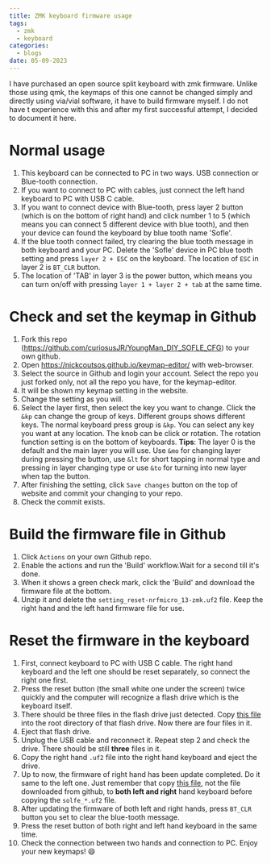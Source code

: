 ```yaml
---
title: ZMK keyboard firmware usage
tags:
  - zmk
  - keyboard
categories:
  - blogs
date: 05-09-2023
---
```

I have purchased an open source split keyboard with zmk firmware. Unlike those using qmk, the keymaps of this one cannot be changed simply and directly using via/vial software, it have to build firmware myself. I do not have t experience with this and after my first successful attempt, I decided to document it here.

# Normal usage
1. This keyboard can be connected to PC in two ways. USB connection or Blue-tooth connection.
2. If you want to connect to PC with cables, just connect the left hand keyboard to PC with USB C cable. 
3. If you want to connect device with Blue-tooth, press layer 2 button (which is on the bottom of right hand) and click number 1 to 5 (which means you can connect 5 different device with blue tooth), and then your device can found the keyboard by blue tooth name 'Sofle'.
4. If the blue tooth connect failed, try clearing the blue tooth message in both keyboard and your PC. Delete the 'Sofle' device in PC blue tooth setting and press `layer 2 + ESC` on the keyboard. The location of `ESC` in layer 2 is `BT_CLR` button.
5. The location of 'TAB' in layer 3 is the power button, which means you can turn on/off with pressing `layer 1 + layer 2 + tab` at the same time.

# Check and set the keymap in Github
1. Fork this repo (<https://github.com/curiosusJR/YoungMan_DIY_SOFLE_CFG>) to your own github.
2. Open <https://nickcoutsos.github.io/keymap-editor/> with web-browser.
3. Select the source in Github and login your account. Select the repo you just forked only, not all the repo you have, for the keymap-editor.
4. It will be shown my keymap setting in the website.
5. Change the setting as you will.
6. Select the layer first, then select the key you want to change. Click the `&kp` can change the group of keys. Different groups shows different keys. The normal keyboard press group is `&kp`. You can select any key you want at any location. The knob can be click or rotation. The rotation function setting is on the bottom of keyboards.
	**Tips**: The layer 0 is the default and the main layer you will use. Use `&mo` for changing layer during pressing the button, use `&lt` for short tapping in normal type and pressing in layer changing type or use `&to` for turning into new layer when tap the button.
7. After finishing the setting, click `Save changes` button on the top of website and commit your changing to your repo.
8. Check the commit exists.

# Build the firmware file in Github
1. Click `Actions` on your own Github repo.
2. Enable the actions and run the 'Build' workflow.Wait for a second till it's done.
3. When it shows a green check mark, click the 'Build' and download the firmware file at the bottom.
4. Unzip it and delete the `setting_reset-nrfmicro_13-zmk.uf2` file. Keep the right hand and the left hand firmware file for use.

# Reset the firmware in the keyboard

1. First, connect keyboard to PC with USB C cable. The right hand keyboard and the left one should be reset separately, so connect the right one first. 
2. Press the reset button (the small white one under the screen) twice quickly and the computer will recognize a flash drive which is the keyboard itself.
3. There should be three files in the flash drive just detected. Copy [this file](settings_reset-nrfmicro_13-zmk.uf2) into the root directory of that flash drive. Now there are four files in it.
4. Eject that flash drive.
5. Unplug the USB cable and reconnect it. Repeat step 2 and check the drive. There should be still **three** files in it.
6. Copy the right hand `.uf2` file into the right hand keyboard and eject the drive.
7. Up to now, the firmware of right hand has been update completed. Do it same to the left one. Just remember that copy [this file](settings_reset-nrfmicro_13-zmk.uf2), not the file downloaded from github, to **both left and right** hand keyboard before copying the `solfe_*.uf2` file.
8. After updating the firmware of both left and right hands, press `BT_CLR` button you set to clear the blue-tooth message. 
9. Press the reset button of both right and left hand keyboard in the same time. 
10. Check the connection between two hands and connection to PC. Enjoy your new keymaps! 😄
